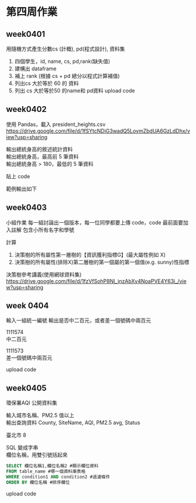 # 第四周作業

## week0401
用隨機方式產生分數cs (計概), pd(程式設計), 資料集
1. 四個學生，id, name, cs, pd,rank(缺失值)
2. 建構出 dataframe
3. 補上 rank (根據 cs + pd 總分以程式計算補值)
4. 列出cs 大於等於 60 的 資料
5. 列出 cs 大於等於50 的name和 pd資料
upload code

## week0402
使用 Pandas，載入 president_heights.csv
https://drive.google.com/file/d/1fSYtcNDiG3wadQ5LovmZbdUA6GzLdDhx/view?usp=sharing

輸出總統身高的敘述統計資料\
輸出總統身高，最高前 5 筆資料\
輸出總統身高 > 180，最低的 5 筆資料

貼上 code

範例輸出如下

## week0403

小組作業
每一組討論出一個版本，每一位同學都要上傳 code，code 最前面要加入註解 包含小所有名字和學號

計算
1. 決策樹的所有屬性第一層樹的【資訊獲利指標G】(最大屬性例如 X)
2. 決策樹的所有屬性(排除X)第二層樹的第一個屬的第一個值(e.g. sunny)性指標

決策樹參考講義(使用網球資料集)
https://drive.google.com/file/d/1fzVfSohP8Nl_jnzAbXv4NoaPVE4Y63i_/view?usp=sharing

## week 0404

輸入一組統一編號
輸出是否中二百元，或者差一個號碼中兩百元

1111574\
中二百元

1111573\
差一個號碼中兩百元

upload code

## week0405

環保署AQI 公開資料集

輸入城市名稱、PM2.5 值以上\
輸出查詢資料 County, SiteName, AQI, PM2.5 avg, Status

臺北市
8

SQL 變成字串\
欄位名稱，用雙引號括起來
```sql
SELECT 欄位名稱1,欄位名稱2 #顯示欄位資料
FROM table_name #哪一個資料庫表格
WHERE condition1 AND condition2 #過濾條件
ORDER BY 欄位名稱 #排序欄位
```
upload code 